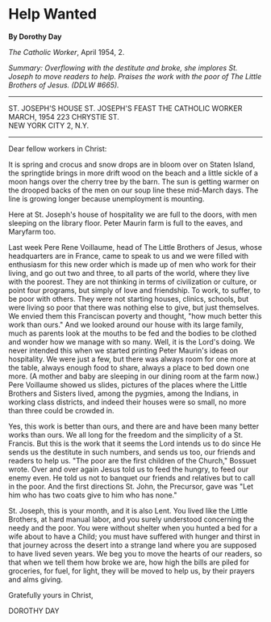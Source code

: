 Help Wanted
===========

**By Dorothy Day**

*The Catholic Worker*, April 1954, 2.

*Summary: Overflowing with the destitute and broke, she implores St.
Joseph to move readers to help. Praises the work with the poor of The
Little Brothers of Jesus. (DDLW \#665).*

  ----------------------- --------------------
  ST. JOSEPH'S HOUSE      ST. JOSEPH'S FEAST
  THE CATHOLIC WORKER     MARCH, 1954
  223 CHRYSTIE ST.        
  NEW YORK CITY 2, N.Y.   
  ----------------------- --------------------

Dear fellow workers in Christ:

It is spring and crocus and snow drops are in bloom over on Staten
Island, the springtide brings in more drift wood on the beach and a
little sickle of a moon hangs over the cherry tree by the barn. The sun
is getting warmer on the drooped backs of the men on our soup line these
mid-March days. The line is growing longer because unemployment is
mounting.

Here at St. Joseph's house of hospitality we are full to the doors, with
men sleeping on the library floor. Peter Maurin farm is full to the
eaves, and Maryfarm too.

Last week Pere Rene Voillaume, head of The Little Brothers of Jesus,
whose headquarters are in France, came to speak to us and we were filled
with enthusiasm for this new order which is made up of men who work for
their living, and go out two and three, to all parts of the world, where
they live with the poorest. They are not thinking in terms of
civilization or culture, or point four programs, but simply of love and
friendship. To work, to suffer, to be poor with others. They were not
starting houses, clinics, schools, but were living so poor that there
was nothing else to give, but just themselves. We envied them this
Franciscan poverty and thought, "how much better this work than ours."
And we looked around our house with its large family, much as parents
look at the mouths to be fed and the bodies to be clothed and wonder how
we manage with so many. Well, it is the Lord's doing. We never intended
this when we started printing Peter Maurin's ideas on hospitality. We
were just a few, but there was always room for one more at the table,
always enough food to share, always a place to bed down one more. (A
mother and baby are sleeping in our dining room at the farm now.) Pere
Voillaume showed us slides, pictures of the places where the Little
Brothers and Sisters lived, among the pygmies, among the Indians, in
working class districts, and indeed their houses were so small, no more
than three could be crowded in.

Yes, this work is better than ours, and there are and have been many
better works than ours. We all long for the freedom and the simplicity
of a St. Francis. But this is the work that it seems the Lord intends us
to do since He sends us the destitute in such numbers, and sends us too,
our friends and readers to help us. "The poor are the first children of
the Church," Bossuet wrote. Over and over again Jesus told us to feed
the hungry, to feed our enemy even. He told us not to banquet our
friends and relatives but to call in the poor. And the first directions
St. John, the Precursor, gave was "Let him who has two coats give to him
who has none."

St. Joseph, this is your month, and it is also Lent. You lived like the
Little Brothers, at hard manual labor, and you surely understood
concerning the needy and the poor. You were without shelter when you
hunted a bed for a wife about to have a Child; you must have suffered
with hunger and thirst in that journey across the desert into a strange
land where you are supposed to have lived seven years. We beg you to
move the hearts of our readers, so that when we tell them how broke we
are, how high the bills are piled for groceries, for fuel, for light,
they will be moved to help us, by their prayers and alms giving.

Gratefully yours in Christ,

DOROTHY DAY
